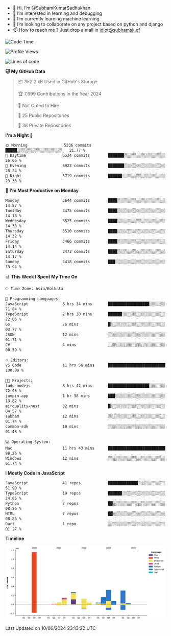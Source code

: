 - 👋 Hi, I’m @SubhamKumarSadhukhan
- 👀 I’m interested in learning and debugging
- 🌱 I’m currently learning machine learning
- 💞️ I’m looking to collaborate on any project based on python and django
- 📫 How to reach me ?
      Just drop a mail in idiot@subhamsk.cf

<!---
SubhamKumarSadhukhan/SubhamKumarSadhukhan is a ✨ special ✨ repository because its `README.md` (this file) appears on your GitHub profile.
You can click the Preview link to take a look at your changes.
--->


<!--START_SECTION:waka-->
![Code Time](http://img.shields.io/badge/Code%20Time-2%2C228%20hrs%2050%20mins-blue)

![Profile Views](http://img.shields.io/badge/Profile%20Views-0-blue)

![Lines of code](https://img.shields.io/badge/From%20Hello%20World%20I%27ve%20Written-2.7%20million%20lines%20of%20code-blue)

**🐱 My GitHub Data** 

> 📦 352.2 kB Used in GitHub's Storage 
 > 
> 🏆 7,699 Contributions in the Year 2024
 > 
> 🚫 Not Opted to Hire
 > 
> 📜 25 Public Repositories 
 > 
> 🔑 38 Private Repositories 
 > 
**I'm a Night 🦉** 

```text
🌞 Morning                5336 commits        █████░░░░░░░░░░░░░░░░░░░░   21.77 % 
🌆 Daytime                6534 commits        ███████░░░░░░░░░░░░░░░░░░   26.66 % 
🌃 Evening                6922 commits        ███████░░░░░░░░░░░░░░░░░░   28.24 % 
🌙 Night                  5719 commits        ██████░░░░░░░░░░░░░░░░░░░   23.33 % 
```
📅 **I'm Most Productive on Monday** 

```text
Monday                   3644 commits        ████░░░░░░░░░░░░░░░░░░░░░   14.87 % 
Tuesday                  3475 commits        ████░░░░░░░░░░░░░░░░░░░░░   14.18 % 
Wednesday                3525 commits        ████░░░░░░░░░░░░░░░░░░░░░   14.38 % 
Thursday                 3510 commits        ████░░░░░░░░░░░░░░░░░░░░░   14.32 % 
Friday                   3466 commits        ████░░░░░░░░░░░░░░░░░░░░░   14.14 % 
Saturday                 3473 commits        ████░░░░░░░░░░░░░░░░░░░░░   14.17 % 
Sunday                   3418 commits        ███░░░░░░░░░░░░░░░░░░░░░░   13.94 % 
```


📊 **This Week I Spent My Time On** 

```text
🕑︎ Time Zone: Asia/Kolkata

💬 Programming Languages: 
JavaScript               8 hrs 34 mins       ██████████████████░░░░░░░   71.84 % 
TypeScript               2 hrs 38 mins       ██████░░░░░░░░░░░░░░░░░░░   22.06 % 
Go                       26 mins             █░░░░░░░░░░░░░░░░░░░░░░░░   03.77 % 
JSON                     12 mins             ░░░░░░░░░░░░░░░░░░░░░░░░░   01.71 % 
C#                       4 mins              ░░░░░░░░░░░░░░░░░░░░░░░░░   00.59 % 

🔥 Editors: 
VS Code                  11 hrs 56 mins      █████████████████████████   100.00 % 

🐱‍💻 Projects: 
ludo-nodejs              8 hrs 42 mins       ██████████████████░░░░░░░   72.95 % 
jumpin-app               1 hr 38 mins        ███░░░░░░░░░░░░░░░░░░░░░░   13.82 % 
airquality-nest          32 mins             █░░░░░░░░░░░░░░░░░░░░░░░░   04.57 % 
subham                   12 mins             ░░░░░░░░░░░░░░░░░░░░░░░░░   01.74 % 
common-sdk               10 mins             ░░░░░░░░░░░░░░░░░░░░░░░░░   01.48 % 

💻 Operating System: 
Mac                      11 hrs 43 mins      █████████████████████████   98.26 % 
Windows                  12 mins             ░░░░░░░░░░░░░░░░░░░░░░░░░   01.74 % 
```

**I Mostly Code in JavaScript** 

```text
JavaScript               41 repos            █████████████░░░░░░░░░░░░   51.90 % 
TypeScript               19 repos            ██████░░░░░░░░░░░░░░░░░░░   24.05 % 
Python                   7 repos             ██░░░░░░░░░░░░░░░░░░░░░░░   08.86 % 
HTML                     7 repos             ██░░░░░░░░░░░░░░░░░░░░░░░   08.86 % 
Dart                     1 repo              ░░░░░░░░░░░░░░░░░░░░░░░░░   01.27 % 
```



**Timeline**

![Lines of Code chart](https://raw.githubusercontent.com/SubhamKumarSadhukhan/SubhamKumarSadhukhan/main/assets/bar_graph.png)


 Last Updated on 10/06/2024 23:13:22 UTC
<!--END_SECTION:waka-->
